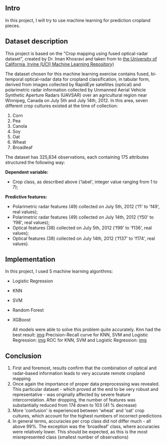 ## Intro
In this project, I will try to use machine learning for prediction cropland pieces.

## Dataset description


This project is based on the "Crop mapping using fused optical-radar dataset", created by Dr. Iman Khosravi and taken from to [the University of California, Irvine (UCI) Machine Learning Repository)](https://archive.ics.uci.edu/ml/datasets/Crop+mapping+using+fused+optical-radar+data+set)

The dataset chosen for this machine learning exercise contains fused, bi-temporal optical-radar data for cropland classification, in tabular form, derived from images collected by RapidEye satellites (optical) and polarimetric radar information collected by Unmanned Aerial Vehicle Synthetic Aperture Radars (UAVSAR) over an agricultural region near Winnipeg, Canada on July 5th and July 14th, 2012. In this area, seven different crop cultures existed at the time of collection:

1. Corn
2. Pea
3. Canola
4. Soy
5. Oat
6. Wheat
7. Broadleaf
   
The dataset has 325,834 observations, each containing 175 attributes structured the following way:

**Dependent variable:**

- Crop class, as described above ('label', integer value ranging from 1 to 7);
  
**Predictive features:**

- Polarimetric radar features (49) collected on July 5th, 2012 ('f1' to 'f49', real values);
- Polarimetric radar features (49) collected on July 14th, 2012 ('f50' to 'f98', real values);
- Optical features (38) collected on July 5th, 2012 ('f99' to 'f136', real values);
- Optical features (38) collected on July 14th, 2012 ('f137' to 'f174', real values).

## Implementation

In this project, I used 5 machine learning algorithms:
- Logistic Regression
- KNN
- SVM
- Random Forest
- XGBoost

  All models were able to solve this problem quite accurately. Knn had the best result:
  [img]()
  Precision-Recall curve for KNN, SVM and Logistic Regression:
  [img]()
  ROC for KNN, SVM and Logistic Regression:
  [img]()

## Conclusion
  1. First and foremost, results confirm that the combination of optical and radar-based information leads to very accurate remote cropland mapping
  2. Once again the importance of proper data preprocessing was revealed. This particular dataset - which proved at the end to be very robust and representative - was originally affected by severe feature intercorrelation. After dropping, the number of features was substantially reduced from 174 down to 103 (41 % decrease)
  3. More 'confusion' is experienced between 'wheat' and 'oat' crop cultures, which account for the highest numbers of incorrect predictions
  4. In general terms, accuracies per crop class did not differ much - all above 99%. The exception was the 'broadleaf' class, where accuracies were relatively lower. This should be expected, as this is the most misrepresented class (smallest number of observations)
